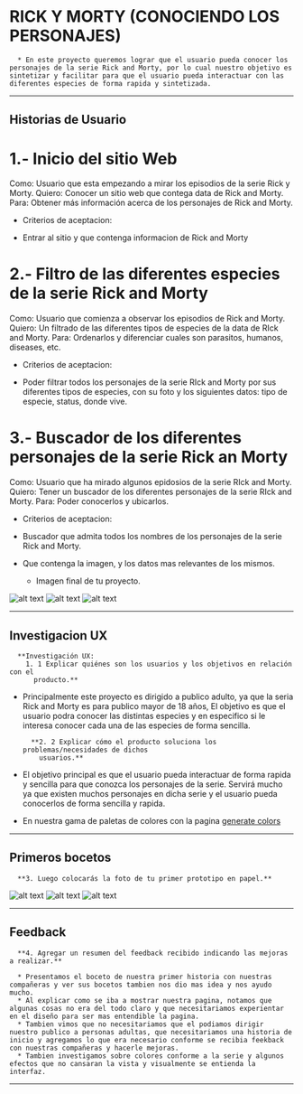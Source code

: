 
# RICK Y MORTY (CONOCIENDO LOS PERSONAJES)
    
      * En este proyecto queremos lograr que el usuario pueda conocer los personajes de la serie Rick and Morty, por lo cual nuestro objetivo es sintetizar y facilitar para que el usuario pueda interactuar con las diferentes especies de forma rapida y sintetizada.

***

## Historias de Usuario 

# 1.- Inicio del sitio Web
Como: Usuario que esta empezando a mirar los episodios de la serie Rick y Morty.
Quiero: Conocer un sitio web que contega data de Rick and Morty.
Para: Obtener más información acerca de los personajes de Rick and Morty. 
  * Criterios de aceptacion:
   - Entrar al sitio y que contenga informacion de Rick and Morty

# 2.- Filtro de las diferentes especies de la serie Rick and Morty
Como: Usuario que comienza a observar los episodios de Rick and Morty.
Quiero: Un filtrado de las diferentes tipos de especies de la data de RIck and Morty. 
Para: Ordenarlos y diferenciar cuales son parasitos, humanos, diseases, etc. 
 * Criterios de aceptacion:
  - Poder filtrar todos los personajes de la serie RIck and Morty por sus diferentes tipos de especies, con su foto y los siguientes datos: tipo de especie, status, donde vive. 

# 3.- Buscador de los diferentes personajes de la serie Rick an Morty
Como: Usuario que ha mirado algunos epidosios de la serie RIck and Morty. 
Quiero: Tener un buscador de los diferentes personajes de la serie RIck and Morty.
Para: Poder conocerlos y ubicarlos. 
 * Criterios de aceptacion: 
  - Buscador que admita todos los nombres de los personajes de la serie Rick and Morty. 
  - Que contenga la imagen, y los datos mas relevantes de los mismos.
  
      * Imagen final de tu proyecto.

![alt text](https://github.com/Biancardona/GDL004-data-lovers/blob/developtere/src/img/proto1.png)
![alt text](https://github.com/Biancardona/GDL004-data-lovers/blob/developtere/src/img/proto2.png)
![alt text](https://github.com/Biancardona/GDL004-data-lovers/blob/developtere/src/img/proto3.png)

***

## Investigacion UX
      **Investigación UX:
        1. 1 Explicar quiénes son los usuarios y los objetivos en relación con el
          producto.**

* Principalmente este proyecto es dirigido a publico adulto, ya que la seria Rick and Morty es para publico mayor de 18 años, El objetivo es que el usuario podra conocer las distintas especies y en especifico si le interesa conocer cada una de las especies de forma sencilla.

        **2. 2 Explicar cómo el producto soluciona los problemas/necesidades de dichos
          usuarios.**

* El objetivo principal es que el usuario pueda interactuar de forma rapida y sencilla para que conozca los personajes de la serie. Servirá mucho ya que existen muchos personajes en dicha serie y el usuario pueda conocerlos de forma sencilla y rapida.
* En nuestra gama de paletas de colores con la pagina [generate colors](https://coolors.co/89d2dc-6564db-232ed1-101d42-0d1317)

***

## Primeros bocetos
      **3. Luego colocarás la foto de tu primer prototipo en papel.**

![alt text](https://github.com/Biancardona/GDL004-data-lovers/blob/developtere/src/img/protoEsc1.jpeg)
![alt text](https://github.com/Biancardona/GDL004-data-lovers/blob/developtere/src/img/protoEsc2.jpeg)
![alt text](https://github.com/Biancardona/GDL004-data-lovers/blob/developtere/src/img/protoEsc3.jpeg)

***

## Feedback
      **4. Agregar un resumen del feedback recibido indicando las mejoras a realizar.**

      * Presentamos el boceto de nuestra primer historia con nuestras compañeras y ver sus bocetos tambien nos dio mas idea y nos ayudo mucho.
      * Al explicar como se iba a mostrar nuestra pagina, notamos que algunas cosas no era del todo claro y que necesitariamos experientar en el diseño para ser mas entendible la pagina.
      * Tambien vimos que no necesitariamos que el podiamos dirigir nuestro publico a personas adultas, que necesitariamos una historia de inicio y agregamos lo que era necesario conforme se recibia feekback con nuestras compañeras y hacerle mejoras.
      * Tambien investigamos sobre colores conforme a la serie y algunos efectos que no cansaran la vista y visualmente se entienda la interfaz.

***


